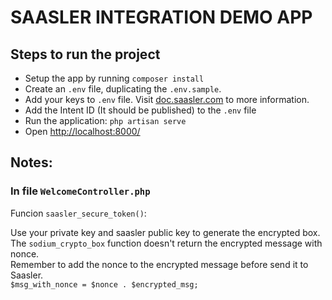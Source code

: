 # SAASLER INTEGRATION DEMO APP

## Steps to run the project

- Setup the app by running `composer install` 
- Create an `.env` file, duplicating the `.env.sample`.
- Add your keys to `.env` file. Visit [doc.saasler.com](http://doc.saasler.com/#/how-to-setup-my-app) to more information.
- Add the Intent ID (It should be published) to the `.env` file
- Run the application: `php artisan serve`
- Open [http://localhost:8000/](http://localhost:8000/)


## Notes:

### In file `WelcomeController.php`

Funcion `saasler_secure_token()`: 

Use your private key and saasler public key to generate the encrypted box.  
The `sodium_crypto_box` function doesn't return the encrypted message with nonce.  
Remember to add the nonce to the encrypted message before send it to Saasler.  
`$msg_with_nonce = $nonce . $encrypted_msg;`

